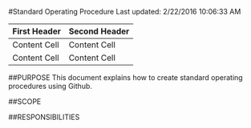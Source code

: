 #Standard Operating Procedure
Last updated: 2/22/2016 10:06:33 AM

| First Header  | Second Header |
| ------------- | ------------- |
| Content Cell  | Content Cell  |
| Content Cell  | Content Cell  |

##PURPOSE
This document explains how to create standard operating procedures using Github.

##SCOPE

##RESPONSIBILITIES